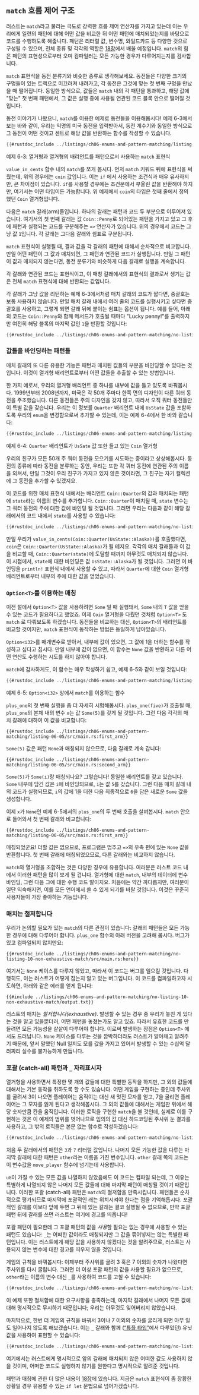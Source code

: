 <!-- Old heading. Do not remove or links may break. -->
<a id="the-match-control-flow-operator"></a>
## `match` 흐름 제어 구조

러스트는 `match`라고 불리는 극도로 강력한 흐름 제어 연산자를 가지고 있는데
이는 우리에게 일련의 패턴에 대해 어떤 값을 비교한 뒤 어떤 패턴에
매치되었는지를 바탕으로 코드를 수행하도록 해줍니다.
패턴은 리터럴 값, 변수명, 와일드카드 등 다양한 것으로 구성될 수 있으며,
전체 종류 및 각각의 역할은 [18장][ch18-00-patterns]<!-- ignore-->에서
배울 예정입니다. `match`의 힘은 패턴의 표현성으로부터 오며
컴파일러는 모든 가능한 경우가 다루어지는지를
검사합니다.

`match` 표현식을 동전 분류기와 비슷한 종류로 생각해보세요. 동전들은
다양한 크기의 구멍들이 있는 트랙으로 미끄러져 내려가고, 각 동전은
그것에 맞는 첫 번째 구멍을 만났을 때 떨어집니다. 동일한 방식으로,
값들은 `match` 내의 각 패턴을 통과하고, 해당 값에 "맞는" 첫 번째 패턴에서,
그 값은 실행 중에 사용될 연관된 코드 블록 안으로 떨어질 것입니다.

동전 이야기가 나왔으니, `match`를 이용한 예제로 동전들을 이용해봅시다!
예제 6-3에서 보는 바와 같이, 우리는 익명의 미국 동전을 입력받아서,
동전 계수기와 동일한 방식으로 그 동전이 어떤 것이고 센트로 해당 값을
반환하는 함수를 작성할 수 있습니다.

```rust
{{#rustdoc_include ../listings/ch06-enums-and-pattern-matching/listing-06-03/src/main.rs:here}}
```

<span class="caption">예제 6-3: 열거형과 열거형의 배리언트를 패턴으로서 사용하는
`match` 표현식</span>

`value_in_cents` 함수 내의 `match`를 쪼개 봅시다.
먼저 `match` 키워드 뒤에 표현식을 써줬는데, 위의 경우에는 `coin` 값입니다.
이는 `if` 에서 사용하는 조건식과 매우 유사하지만, 큰 차이점이 있습니다.
`if`를 사용할 경우에는 조건문에서 부울린 값을 반환해야 하지만,
여기서는 어떤 타입이든 가능합니다. 위 예제에서 `coin`의 타입은
첫째 줄에서 정의했던 `Coin` 열거형입니다.

다음은 `match` 갈래(arm)들입니다. 하나의 갈래는 패턴과 코드 두 부분으로 이루어져 있습니다.
여기서의 첫 번째 갈래는 값 `Coin::Penny`로 되어있는 패턴을 가지고 있고
그 후에 패턴과 실행되는 코드를 구분해주는 `=>` 연산자가 있습니다.
위의 경우에서 코드는 그냥 값 `1`입니다. 각 갈래는 그다음 갈래와 쉼표로 구분됩니다.

`match` 표현식이 실행될 때, 결과 값을
각 갈래의 패턴에 대해서 순차적으로 비교합니다.
만일 어떤 패턴이 그 값과 매치되면, 그 패턴과 연관된 코드가 실행됩니다.
만일 그 패턴이 값과 매치되지 않는다면, 동전 분류기와 비슷하게
다음 갈래로 실행을 계속합니다.

각 갈래와 연관된 코드는 표현식이고, 이 매칭 갈래에서의
표현식의 결과로서 생기는 값은 전체 `match` 표현식에 대해
반환되는 값입니다.

각 갈래가 그냥 값을 리턴하는 예제 6-3에서처럼 매치 갈래의 코드가 짧다면,
중괄호는 보통 사용하지 않습니다. 만일 매치 갈래 내에서 여러 줄의 코드를
실행시키고 싶다면 중괄호를 사용하고, 그렇게 되면 갈래 뒤에 붙이는 쉼표는
옵션이 됩니다. 예를 들어, 아래의 코드는 `Coin::Penny`와 함께 메서드가
호출될 때마다 "Lucky penny!"를 출력하지만 여전히 해당 블록의 마지막 값인
`1`을 반환할 것입니다:

```rust
{{#rustdoc_include ../listings/ch06-enums-and-pattern-matching/no-listing-08-match-arm-multiple-lines/src/main.rs:here}}
```

### 값들을 바인딩하는 패턴들

매치 갈래의 또 다른 유용한 기능은 패턴과 매치된
값들의 부분을 바인딩할 수 있다는 것입니다.
이것이 열거형 배리언트로부터 어떤 값들을 추출할 수 있는 방법입니다.

한 가지 예로서, 우리의 열거형 배리언트 중 하나를 내부에 값을 들고 있도록 바꿔봅시다.
1999년부터 2008년까지, 미국은 각 50개 주마다 한쪽 면의 디자인이 다른 쿼터 동전을 주조했습니다.
다른 동전들은 주의 디자인을 갖지 않고, 따라서 오직 쿼터 동전들만 이 특별 값을 갖습니다.
우리는 이 정보를 `Quarter` 배리언트 내에 `UsState` 값을 포함하도록
우리의 `enum`을 변경함으로써 추가할 수 있는데,
이는 예제 6-4에서 한 바와 같습니다:

```rust
{{#rustdoc_include ../listings/ch06-enums-and-pattern-matching/listing-06-04/src/main.rs:here}}
```

<span class="caption">예제 6-4: `Quarter` 배리언트가 `UsSate` 값 또한 들고
있는 `Coin` 열거형</span>

우리의 친구가 모든 50개 주 쿼터 동전을 모으기를 시도하는 중이라고 상상해봅시다.
동전의 종류에 따라 동전을 분류하는 동안, 우리는 또한 각 쿼터 동전에
연관된 주의 이름을 외쳐서, 만일 그것이 우리 친구가 가지고 있지 않은 것이라면,
그 친구는 자기 컬렉션에 그 동전을 추가할 수 있겠지요.

이 코드를 위한 매치 표현식 내에서는 배리언트 `Coin::Quarter`의 값과 매치되는 패턴에 `state`라는
이름의 변수를 추가합니다. `Coin::Quarter`이 매치될 때, `state` 변수는 그 쿼터 동전의 주에 대한
값에 바인딩 될 것입니다. 그러면 우리는 다음과 같이 해당 갈래에서의 코드 내에서 `state`를 사용할 수
있습니다:

```rust
{{#rustdoc_include ../listings/ch06-enums-and-pattern-matching/no-listing-09-variable-in-pattern/src/main.rs:here}}
```

만일 우리가 `value_in_cents(Coin::Quarter(UsState::Alaska))`를 호출했다면, `coin`은
`Coin::Quarter(UsState::Alaska)`가 될 테지요. 각각의 매치 갈래들과 이 값을 비교할 때,
`Coin::Quarter(state)`에 도달할 때까지 아무것도 매치되지 않습니다. 이 시점에서, `state`에
대한 바인딩은 값 `UsState::Alaska`가 될 것입니다. 그러면 이 바인딩을 `println!` 표현식
내에서 사용할 수 있고, 따라서 `Quarter`에 대한 `Coin` 열거형 배리언트로부터 내부의 주에 대한
값을 얻었습니다.

### `Option<T>`를 이용하는 매칭

이전 절에서 `Option<T>` 값을 사용하려면 `Some` 일 때 실행돼서,
`Some` 내의 `T` 값을 얻을 수 있는 코드가 필요하다고 했었죠.
이제 `Coin` 열거형을 다뤘던 것처럼 `Option<T>` 도 `match` 로 다뤄보도록 하겠습니다.
동전들을 비교하는 대신, `Option<T>`의 배리언트를 비교할 것이지만,
`match` 표현식이 동작하는 방법은 동일하게 남아있습니다.

`Option<i32>`를 매개변수로 받아서, 내부에 값이 있으면,
그 값에 1을 더하는 함수를 작성하고 싶다고 칩시다.
만일 내부에 값이 없으면, 이 함수는 `None` 값을 반환하고
다른 어떤 연산도 수행하는 시도를 하지 않아야 합니다.

`match`에 감사하게도, 이 함수는 매우 작성하기 쉽고,
예제 6-5와 같이 보일 것입니다:

```rust
{{#rustdoc_include ../listings/ch06-enums-and-pattern-matching/listing-06-05/src/main.rs:here}}
```

<span class="caption">예제 6-5: `Option<i32>` 상에서 `match`를 이용하는
함수</span>

`plus_one`의 첫 번째 실행을 좀 더 자세히 시험해봅시다. `plus_one(five)`가 호출될 때,
`plus_one`의 본체 내의 변수 `x`는 값 `Some(5)`를 갖게 될 것입니다. 그런 다음 각각의
매치 갈래에 대하여 이 값을 비교합니다:

```rust,ignore
{{#rustdoc_include ../listings/ch06-enums-and-pattern-matching/listing-06-05/src/main.rs:first_arm}}
```

`Some(5)` 값은 패턴 `None`과 매칭되지 않으므로,
다음 갈래로 계속 갑니다:

```rust,ignore
{{#rustdoc_include ../listings/ch06-enums-and-pattern-matching/listing-06-05/src/main.rs:second_arm}}
```

`Some(5)`가 `Some(i)`랑 매칭되나요? 그렇습니다! 동일한 배리언트를 갖고 있습니다.
`Some` 내부에 담긴 값은 `i`에 바인딩되므로, `i`는 값 `5`를 갖습니다.
그런 다음 매치 갈래 내의 코드가 실행되므로, `i`의 값에 1을 더한 다음
최종적으로 `6`을 담은 새로운 `Some` 값을 생성합니다.

이제 `x`가 `None`인 예제 6-5에서의 `plus_one`의 두 번째 호출을 살펴봅시다.
`match` 안으로 들어와서 첫 번째 갈래와 비교합니다:

```rust,ignore
{{#rustdoc_include ../listings/ch06-enums-and-pattern-matching/listing-06-05/src/main.rs:first_arm}}
```

매칭되었군요! 더할 값은 없으므로, 프로그램은 멈추고 `=>`의
우측 편에 있는 `None` 값을 반환합니다. 첫 번째 갈래에 매칭되었으므로,
다른 갈래와는 비교하지 않습니다.

`match`와 열거형을 조합하는 것은 다양한 경우에 유용합니다.
여러분은 러스트 코드 내에서 이러한 패턴을 많이 보게 될 겁니다.
열거형에 대한 `match`, 내부의 데이터에 변수 바인딩, 그런 다음 그에 대한 수행 코드 말이지요.
처음에는 약간 까다롭지만, 여러분이 일단 익숙해지면, 이를 모든 언어에서 쓸 수
있게 되기를 바랄 것입니다. 이것은 꾸준히 사용자들이 가장 좋아하는 기능입니다.

### 매치는 철저합니다

우리가 논의할 필요가 있는 `match`의 다른 관점이 있습니다: 갈래의 패턴들은
모든 가능한 경우에 대해 다루어야 합니다. `plus_one` 함수의 아래 버전을 고려해
봅시다. 버그가 있고 컴파일되지 않지만요:

```rust,ignore,does_not_compile
{{#rustdoc_include ../listings/ch06-enums-and-pattern-matching/no-listing-10-non-exhaustive-match/src/main.rs:here}}
```

여기서는 `None` 케이스를 다루지 않았고, 따라서 이 코드는 버그를 일으킬 것입니다. 다행히도,
이는 러스트가 어떻게 잡는지 알고 있는 버그입니다. 이 코드를 컴파일하고자 시도하면, 아래와 같은
에러를 얻게 됩니다:

```console
{{#include ../listings/ch06-enums-and-pattern-matching/no-listing-10-non-exhaustive-match/output.txt}}
```

러스트의 매치는 *철저합니다(exhaustive)*. 발생할 수 있는 경우 중 우리가 놓친 게
있다는 것을 알고 있을뿐더러, 어떤 패턴을 놓쳤는가도 알고 있죠. 따라서 유효한 코드를
만들려면 모든 가능성을 샅샅이 다루어야 합니다. 이로써 발생하는 장점은 `Option<T>` 에서도
드러납니다. `None` 케이스를 다루는 것을 깜박하더라도 러스트가 알아채고 알려주기 때문에,
앞서 말했던 Null 일지도 모를 값을 가지고 있어서 발생할 수 있는 수십억 달러짜리 실수를
불가능하게 만듭니다.

### 포괄 (catch-all) 패턴과 `_` 자리표시자

열거형을 사용하면서 특정한 몇 개의 값들에 대한 특별한 동작을 하지만,
그 외의 값들에 대해서는 기본 동작을 취하도록 할 수도 있습니다. 어떤
게임을 구현하는 중인데 주사위를 굴려서 3이 나오면 플레이어는 움직이는
대신 새 멋진 모자를 얻고, 7을 굴리면 플레이어는 그 모자를 잃게 된다고
생각해봅시다. 그 외의 값들에 대해서는 게임판 위에서 해당 숫자만큼 칸을
움직입니다. 이러한 로직을 구현한 `match`을 볼 것인데, 실제로 이를
구현하는 것은 이 예제의 범위를 벗어나므로 임의의 값 대신 하드코딩된
주사위 눈 결과를 사용하고, 그 밖의 로직들은 본문 없는 함수로
작성하겠습니다:

```rust
{{#rustdoc_include ../listings/ch06-enums-and-pattern-matching/no-listing-15-binding-catchall/src/main.rs:here}}
```

처음 두 갈래에서의 패턴은 `3`과 `7` 리터럴 값입니다.
나머지 모든 가능한 값을 다루는 마지막 갈래에 대한 패턴은
`other`라는 이름을 가진 변수입니다. `other` 갈래 쪽의
코드는 이 변수값을 `move_player` 함수에 넘기는데 사용합니다.

`u8`이 가질 수 있는 모든 값을 나열하지 않았음에도 이 코드는 컴파일 되는데, 그
이유는 특별하게 나열되지 않은 나머지 모든 값들에 대해 마지막 패턴이 매칭될 것이기
때문입니다. 이러한 포괄 (catch-all) 패턴은 `match`의 철저함을 만족시킵니다.
패턴들은 순차적으로 평가되므로 마지막에 포괄적인  래는 위치시켜야 한다는 점을
기억해둡시다. 포괄적인 갈래를 이보다 앞에 두면 그 뒤에 있는 갈래는 결코 실행될
수 없으므로, 만약 포괄 패턴 뒤에 갈래를 쓰면 러스트는 여기에 경고를 띄웁니다!

포괄 패턴이 필요한데 그 포괄 패턴의 값을 *사용*할 필요는 없는 경우에 사용할 수
있는 패턴도 있습니다: `_`는 어떠한 값이라도 매칭되지만 그 값을 묶어넣지는 않는
특별한 패턴입니다. 이는 러스트에게 해당 값을 사용하지 않겠다는 것을 알려주므로,
러스트는 사용되지 않는 변수에 대한 경고를 띄우지 않을 것입니다.

게임의 규칙을 바꿔봅시다: 이제부터 주사위를 굴려 3 혹은 7 이외의 숫자가
나왔다면 주사위를 다시 굴립니다. 그러면 더 이상 포괄 패턴의 값을 사용할 필요가
없으므로, `other`라는 이름의 변수 대신 `_`를 사용하여 코드를 고칠 수 있습니다:

```rust
{{#rustdoc_include ../listings/ch06-enums-and-pattern-matching/no-listing-16-underscore-catchall/src/main.rs:here}}
```

이 예제 또한 철처함에 대한 요구사항을 충족하는데, 마지막 갈래에서 나머지 모든 값에
대해 명시적으로 무시하기 때문입니다; 우리는 아무것도 잊어버리지 않았습니다.

마지막으로, 한번 더 게임의 규칙을 바꿔서 3이나 7 이외의 숫자를 굴리게 되면
아무 일도 일어나지 않도록 해보겠습니다. 이는 `_` 갈래와 함께
([“튜플 타입”][tuples]<!-- ignore -->에서 다루었던) 유닛 값을 사용하여
표현할 수 있습니다:

```rust
{{#rustdoc_include ../listings/ch06-enums-and-pattern-matching/no-listing-17-underscore-unit/src/main.rs:here}}
```

여기에서는 러스트에게 명시적으로 앞의 갈래에 매치되지 않은 어떠한
값도 사용하지 않을 것이며, 어떠한 코드도 실행하지 않기를 원한다고
명시적으로 알려준 것입니다.

패턴과 매칭에 관한 더 많은 내용이
[18장][ch18-00-patterns]<!-- ignore -->에 있습니다.
지금은 `match` 표현식이 좀 장황한 상황일 경우 유용할 수 있는
`if let` 문법으로 넘어가겠습니다.

[tuples]: ch03-02-data-types.html#the-tuple-type
[ch18-00-patterns]: ch18-00-patterns.html
